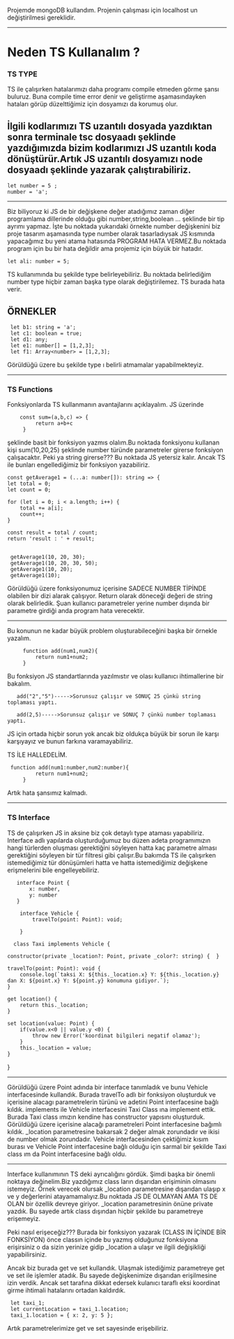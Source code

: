 
Projemde mongoDB kullandım. Projenin çalışması için localhost un değiştirilmesi gereklidir.

--------------------------------------------------------------

<h1> Neden TS Kullanalım ? </h1>

<h3>TS TYPE</h3>

TS ile çalışırken hatalarımızı daha programı compile etmeden görme şansı buluruz. Buna compile time error denir ve geliştirme aşamasındayken hataları görüp düzelttiğimiz için dosyamızı da korumuş olur.

İlgili kodlarımızı TS uzantılı dosyada yazdıktan sonra terminale tsc dosyaadı şeklinde yazdığımızda bizim kodlarımızı JS uzantılı koda dönüştürür.Artık JS uzantılı dosyamızı node dosyaadı şeklinde yazarak çalıştırabiliriz.
---------------------------------------------------------------------------------

    let number = 5 ;
    number = 'a';

----------------------------------------------------------------------------------

Biz biliyoruz ki JS de bir değişkene değer atadığımız zaman diğer programlama dillerinde olduğu gibi number,string,boolean ... şeklinde bir tip ayrımı yapmaz. İşte bu noktada yukarıdaki örnekte number değişkenini biz proje tasarım aşamasında type number olarak tasarladıysak JS kısmında yapacağımız bu yeni atama hatasında PROGRAM HATA VERMEZ.Bu noktada program için bu bir hata değildir ama projemiz için büyük bir hatadır.

    let ali: number = 5;

TS kullanımında bu şekilde type belirleyebiliriz. Bu noktada belirlediğim number type hiçbir zaman başka type olarak değiştirilemez. TS burada hata verir. 

ÖRNEKLER
 ----------------------------------------------------------------
     let b1: string = 'a';
     let c1: boolean = true;
     let d1: any;
     let e1: number[] = [1,2,3];
     let f1: Array<number> = [1,2,3];
     
Görüldüğü üzere bu şekilde type ı belirli atmamalar yapabilmekteyiz.

----------------------------------------------------------------

<h3> TS Functions </h3>

Fonksiyonlarda TS kullanmanın avantajlarını açıklayalım. JS üzerinde 

        const sum=(a,b,c) => {
             return a+b+c
         }

şeklinde basit bir fonksiyon yazmıs olalım.Bu noktada fonksiyonu kullanan kişi sum(10,20,25) şeklinde number türünde parametreler girerse fonksiyon çalışacaktır. Peki ya string girerse??? Bu noktada JS yetersiz kalır. Ancak TS ile bunları engellediğimiz bir fonksiyon yazabiliriz.


    const getAverage1 = (...a: number[]): string => {
    let total = 0;
    let count = 0;

    for (let i = 0; i < a.length; i++) {
        total += a[i];
        count++;
    }

    const result = total / count;
    return 'result : ' + result;


     getAverage1(10, 20, 30);
     getAverage1(10, 20, 30, 50);
     getAverage1(10, 20);
     getAverage1(10);

Görüldüğü üzere fonksiyonumuz içerisine SADECE NUMBER TİPİNDE olabilen bir dizi alarak çalışıyor. Return olarak döneceği değeri de string olarak belirledik. Şuan kullanıcı parametreler yerine number dışında bir parametre girdiği anda program hata verecektir.

------------------------------------------------
 Bu konunun ne kadar büyük problem oluşturabileceğini başka bir örnekle yazalım.


         function add(num1,num2){
             return num1+num2;
         }
Bu fonksiyon JS standartlarında yazılmıstır ve olası kullanıcı ihtimallerine bir  bakalım.

       add("2","5")----->Sorunsuz çalışır ve SONUÇ 25 çünkü string toplaması yaptı.

       add(2,5)----->Sorunsuz çalışır ve SONUÇ 7 çünkü number toplaması yaptı.

JS için ortada hiçbir sorun yok ancak biz oldukça büyük bir sorun ile karşı karşıyayız ve bunun farkına varamayabiliriz.

TS İLE HALLEDELİM.

     function add(num1:number,num2:number){
             return num1+num2;
         }

Artık hata şansımız kalmadı.

----------------------------------------------------------
<h3> TS Interface </h3>


TS de çalışırken JS in aksine biz çok detaylı type ataması yapabiliriz. Interface adlı yapılarda oluşturduğumuz bu düzen adeta programımızın hangi türlerden oluşması gerektiğini söyleyen hatta kaç parametre alması gerektiğini söyleyen bir tür filtresi gibi çalışır.Bu bakımda TS ile çalışırken istemediğimiz tür dönüşümleri hatta ve hatta istemediğimiz değişkene erişmelerini bile engelleyebiliriz.


       interface Point {
           x: number,
           y: number
       }

        interface Vehicle {
            travelTo(point: Point): void;

        }

      class Taxi implements Vehicle {  
    
    constructor(private _location?: Point, private _color?: string) {  }
   
    travelTo(point: Point): void {
        console.log(`taksi X: ${this._location.x} Y: ${this._location.y} dan X: ${point.x} Y: ${point.y} konumuna gidiyor.`);
    }

    get location() {
        return this._location;
    }

    set location(value: Point) {
        if(value.x<0 || value.y <0) {
            throw new Error('koordinat bilgileri negatif olamaz');
        }
        this._location = value;
    }
}

-----------------------------------------
Görüldüğü üzere Point adında bir interface tanımladık ve bunu Vehicle interfacesinde kullandık. Burada travelTo adlı bir fonksiyon oluşturduk ve içerisine alacagı parametrelerin türünü ve adetini Point interfacesine bağlı kıldık.
implements ile Vehicle interfacesini Taxi Class ına implement ettik.
 Burada Taxi class ımızın kendine has constructor yapısını oluşturduk. Görüldüğü üzere içerisine alacağı parametreleri Point interfacesine bağımlı kıldık. _location parametresine bakarsak 2 değer almak zorundadır ve ikisi de number olmak zorundadır.
 Vehicle interfacesinden çektiğimiz kısım burası ve Vehicle Point interfacesine bağlı olduğu için sarmal bir şekilde Taxi class ım da Point interfacesine bağlı oldu.


----------------------------------------
Interface kullanımının TS deki ayrıcalığını gördük. Şimdi başka bir önemli noktaya değinelim.Biz yazdığımız class ların dışarıdan erişiminin olmasını istemeyiz. Örnek verecek olursak _location parametresine dışarıdan ulaşıp x ve y değerlerini atayamamalıyız.Bu noktada JS DE OLMAYAN AMA TS DE OLAN bir özellik devreye giriyor. _location parametresinin önüne private yazdık. Bu sayede artık class dışından hiçbir şekilde bu parametreye erişemeyiz.

Peki nasıl erişeceğiz??? Burada bir fonksiyon yazarak (CLASS IN İÇİNDE BİR FONKSİYON) önce classın içinde bu yazmış olduğunuz fonksiyona erişirsiniz o da sizin yerinize gidip _location a ulaşır ve ilgili değişikliği yapabilirsiniz.

Ancak biz burada get ve set kullandık. Ulaşmak istediğimiz parametreye get ve set ile işlemler atadık. Bu sayede değişkenimize dışarıdan erişilmesine izin verdik. Ancak set tarafına dikkat edersek kulanıcı taraflı eksi koordinat girme ihtimali hatalarını ortadan kaldırdık.

     let taxi_1;
     let currentLocation = taxi_1.location;
     taxi_1.location = { x: 2, y: 5 };

Artık parametrelerimize get ve set sayesinde erişebiliriz.





